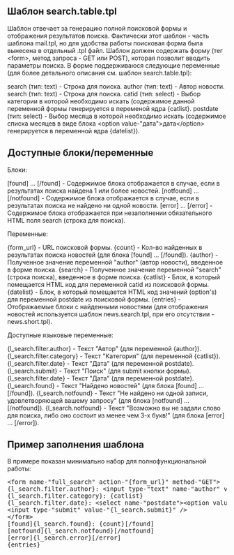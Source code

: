 Шаблон search.table.tpl
-----------------------

Шаблон отвечает за генерацию полной поисковой формы и отображения результатов поиска.
Фактически этот шаблон - часть шаблона mail.tpl, но для удобства работы поисковая форма была вынесена в отдельный .tpl файл.
Шаблон должен содержать форму (тег &lt;form>, метод запроса - GET или POST), которая позволит вводить параметры поиска.
В форме поддерживаюся следующие переменные (для более детального описания см. шаблон search.table.tpl):

search (тип: text) - Строка для поиска.
author (тип: text) - Автор новости.
search (тип: text) - Строка для поиска.
catid (тип: select) - Выбор категории в которой необходимо искать (содержимое данной переменной формы генерируется в переменой ядра {catlist}.
postdate (тип: select) - Выбор месяца в которой необходимо искать (содержимое списка месяцев в виде блока &lt;option value-"дата">дата&lt;/option> генерируется в переменной ядра {datelist}).


Доступные блоки/переменные
--------------------------

Блоки:

[found] ... [/found] - Содержимое блока отображается в случае, если в результатах поиска найдена 1 или более новостей.
[notfound] ... [/notfound] - Содержимое блока отображается в случае, если в результатах поиска не найдено ни одной новости.
[error] ... [/error] - Содержимое блока отображается при незаполнении обязательного HTML поля search (строка для поиска).

Переменные:

{form_url} - URL поисковой формы.
{count} - Кол-во найденных в результатах поиска новостей (для блока [found] ... [/found]).
{author} - Полученное значение переменной "author" (автор новости), введенное в форме поиска.
{search} - Полученное значение переменной "search" (строка поиска), введенное в форме поиска.
{catlist} - Блок, в который помещается HTML код для переменной catid из поисковой формы.
{datelist} - Блок, в который помещается HTML код значений (option's) для переменной postdate из поисковой формы.
{entries} - Отображаемые блоки с найденными новостями (для отображения новостей используется шаблон news.search.tpl, при его отсутствии - news.short.tpl).

Доступные языковые переменные:

{l_search.filter.author} - Текст "Автор" (для переменной {author}).
{l_search.filter.category} - Текст "Категория" (для переменной {catlist}).
{l_search.filter.date} - Текст "Дата" (для переменной postdate).
{l_search.submit} - Текст "Поиск" (для submit кнопки формы).
{l_search.filter.date} - Текст "Дата" (для переменной postdate).
{l_search.found} - Текст "Найдено новостей" (для блока [found] ... [/found]).
{l_search.notfound} - Текст "Не найдено ни одной записи, удовлетворяющей вашему запросу" (для блока [notfound] ... [/notfound]).
{l_search.notfound} - Текст "Возможно вы не задали слово для поиска, либо оно состоит из менее чем 3-х букв!" (для блока [error] ... [/error]).


Пример заполнения шаблона
-------------------------

В примере показан минимально набор для полнофункциональной работы:

<pre >
&lt;form name-"full_search" action-"{form_url}" method-"GET">
{l_search.filter.author}: &lt;input type-"text" name-"author" value-"{author}" />
{l_search.filter.category}: {catlist}
{l_search.filter.date}: &lt;select name-"postdate">&lt;option value-"">&lt;/option>{datelist}&lt;/select>
&lt;input type-"submit" value-"{l_search.submit}" />
&lt;/form>
[found]{l_search.found}: {count}[/found]
[notfound]{l_search.notfound}[/notfound]
[error]{l_search.error}[/error]
{entries}
</pre>
